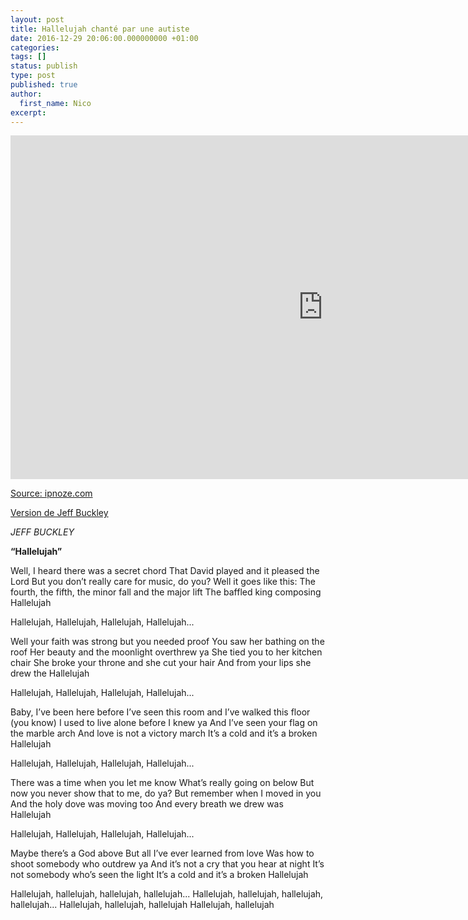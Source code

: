 ```yaml
---
layout: post
title: Hallelujah chanté par une autiste
date: 2016-12-29 20:06:00.000000000 +01:00
categories:
tags: []
status: publish
type: post
published: true
author:
  first_name: Nico
excerpt:
---
```



<iframe
	src="https://www.facebook.com/plugins/video.php?href=https%3A%2F%2Fwww.facebook.com%2Fnicholabrotherston.martin%2Fvideos%2F10210433034769819%2F&amp;show_text=0&amp;width=560"
	style="border:none;overflow:hidden;width:1000px;height:550px;"
	scrolling="no"
	frameborder="0"
	allowtransparency="true"
	allowfullscreen="true"
	id="fitvid162173"></iframe>


[Source: ipnoze.com](http://www.ipnoze.com/2016/12/21/fille-autiste-chante-hallelujah/)


[Version de Jeff Buckley](https://www.youtube.com/watch?v=cQG7dZUnNLs)



*JEFF BUCKLEY*

**“Hallelujah”**

Well, I heard there was a secret chord
That David played and it pleased the Lord
But you don’t really care for music, do you?
Well it goes like this:
The fourth, the fifth, the minor fall and the major lift
The baffled king composing Hallelujah

Hallelujah, Hallelujah, Hallelujah, Hallelujah...

Well your faith was strong but you needed proof
You saw her bathing on the roof
Her beauty and the moonlight overthrew ya
She tied you to her kitchen chair
She broke your throne and she cut your hair
And from your lips she drew the Hallelujah

Hallelujah, Hallelujah, Hallelujah, Hallelujah...

Baby, I’ve been here before
I’ve seen this room and I’ve walked this floor (you know)
I used to live alone before I knew ya
And I’ve seen your flag on the marble arch
And love is not a victory march
It’s a cold and it’s a broken Hallelujah

Hallelujah, Hallelujah, Hallelujah, Hallelujah...

There was a time when you let me know
What’s really going on below
But now you never show that to me, do ya?
But remember when I moved in you
And the holy dove was moving too
And every breath we drew was Hallelujah

Hallelujah, Hallelujah, Hallelujah, Hallelujah...

Maybe there’s a God above
But all I’ve ever learned from love
Was how to shoot somebody who outdrew ya
And it’s not a cry that you hear at night
It’s not somebody who’s seen the light
It’s a cold and it’s a broken Hallelujah

Hallelujah, hallelujah, hallelujah, hallelujah...
Hallelujah, hallelujah, hallelujah, hallelujah...
Hallelujah, hallelujah, hallelujah
Hallelujah, hallelujah
